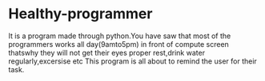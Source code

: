# Healthy-programmer
It is a program made through python.You have saw that most of the programmers works all day(9amto5pm) in front of compute screen thatswhy they will not get their eyes proper rest,drink  water regularly,excersise etc This program is all about to remind the user for their task.
